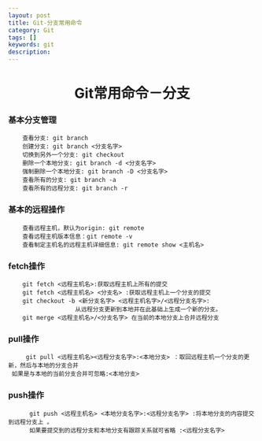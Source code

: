 ```yaml
---
layout: post
title: Git-分支常用命令
category: Git
tags: []
keywords: git
description: 
---
```


<h1 align="center" >   Git常用命令－分支 </h1>

### 基本分支管理

        查看分支: git branch
        创建分支: git branch <分支名字>
        切换到另外一个分支: git checkout
        删除一个本地分支: git branch -d <分支名字>
        强制删除一个本地分支: git branch -D <分支名字>
        查看所有的分支: git branch -a 
        查看所有的远程分支: git branch -r
        
###  基本的远程操作
        查看远程主机，默认为origin: git remote
        查看远程主机版本信息：git remote -v 
        查看制定主机名的远程主机详细信息: git remote show <主机名>   
           
###  fetch操作

        git fetch <远程主机名>:获取远程主机上所有的提交
        git fetch <远程主机名> <分支名> :获取远程主机上一个分支的提交
        git checkout -b <新分支名字> <远程主机名字>/<远程分支名字>:
                       从远程分支更新到本地并在此基础上生成一个新的分支。
        git merge <远程主机名>/<分支名字> 在当前的本地分支上合并远程分支

###  pull操作

	     git pull <远程主机名><远程分支名字>:<本地分支> ：取回远程主机一个分支的更新，然后与本地的分支合并
     如果是与本地的当前分支合并可忽略:<本地分支> 
         
###  push操作

          git push <远程主机名> <本地分支名字>:<远程分支名字> :将本地分支的内容提交到远程分支上 。
          如果要提交到的远程分支和本地分支有跟踪关系就可省略 :<远程分支名字>




